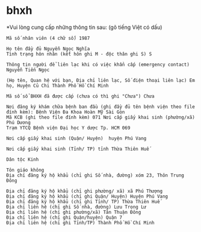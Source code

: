 # bhxh
*Vui lòng cung cấp những thông tin sau: (gõ tiếng Việt có dấu)

    Mã số nhân viên (4 chữ số) 1987

    Họ tên đầy đủ Nguyễn Ngọc Nghĩa
    Tình trạng hôn nhân (kết hôn ghi M - độc thân ghi S) S

    Thông tin người để liên lạc khi có việc khẩn cấp (emergency contact) Nguyễn Tiến Ngọc

    (Họ tên, Quan hệ với bạn, Địa chỉ liên lạc, Số điện thoại liên lạc) Em họ, Huyện Củ Chi Thành Phố Hồ Chí Minh 

    Mã số sổ BHXH đã được cấp (chưa có thì ghi "Chưa") Chưa

    Nơi đăng ký khám chữa bệnh ban đầu (ghi đầy đủ tên bệnh viện theo file đính kèm): Bệnh Viện Đa Khoa Hoàn Mỹ Sài Gòn
    Mã KCB (ghi theo file đính kèm) 071 Nơi cấp giấy khai sinh (phường/xã) Phú Dương
    Trạm YTCQ Bệnh viện Đại học Y dược Tp. HCM 069

    Nơi cấp giấy khai sinh (Quận/ Huyện)  huyện Phú Vang

    Nơi cấp giấy khai sinh (Tỉnh/ TP) tỉnh Thừa Thiên Huế

    Dân tộc Kinh

    Tôn giáo không
    Địa chỉ đăng ký hộ khẩu (chỉ ghi Số nhà, đường) xóm 23, Thôn Trung Đông
    
    Địa chỉ đăng ký hộ khẩu (chỉ ghi phường/ xã) xã Phú Thượng
    Địa chỉ đăng ký hộ khẩu (chỉ ghi Quận/ Huyện) Huyện Phú Vang
    Địa chỉ đăng ký hộ khẩu (chỉ ghi Tỉnh/ TP) Thừa Thiên Huế
    Địa chỉ liên hệ (chỉ ghi Số nhà, đường) Lưu Trọng Lư
    Địa chỉ liên hệ (chỉ ghi phường/xã) Tân Thuận Đông
    Địa chỉ liên hệ (chỉ ghi Quận/huyện) Quận 7
    Địa chỉ liên hệ (chỉ ghi Tỉnh/TP) Thành Phố Hồ Chí Minh
